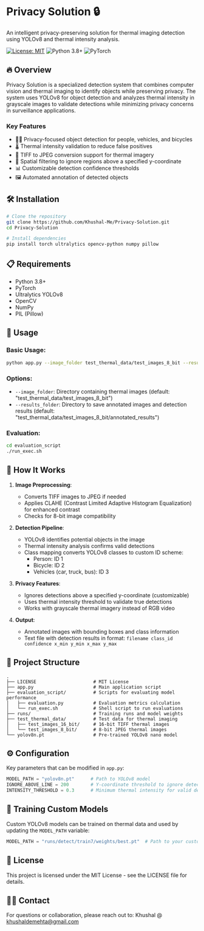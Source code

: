 # Privacy Solution 🔒

An intelligent privacy-preserving solution for thermal imaging detection using YOLOv8 and thermal intensity analysis.

[![License: MIT](https://img.shields.io/badge/License-MIT-yellow.svg)](https://opensource.org/licenses/MIT)
![Python 3.8+](https://img.shields.io/badge/python-3.8+-blue.svg)
![PyTorch](https://img.shields.io/badge/PyTorch-1.7+-red.svg)

## 🔥 Overview

Privacy Solution is a specialized detection system that combines computer vision and thermal imaging to identify objects while preserving privacy. The system uses YOLOv8 for object detection and analyzes thermal intensity in grayscale images to validate detections while minimizing privacy concerns in surveillance applications.

### Key Features

- 🚶‍♂️ Privacy-focused object detection for people, vehicles, and bicycles
- 🌡️ Thermal intensity validation to reduce false positives
- 🔄 TIFF to JPEG conversion support for thermal imagery
- 🛑 Spatial filtering to ignore regions above a specified y-coordinate
- 📊 Customizable detection confidence thresholds
- 🖼️ Automated annotation of detected objects

## 🛠️ Installation

```bash
# Clone the repository
git clone https://github.com/Khushal-Me/Privacy-Solution.git
cd Privacy-Solution

# Install dependencies
pip install torch ultralytics opencv-python numpy pillow
```

## 📋 Requirements

- Python 3.8+
- PyTorch
- Ultralytics YOLOv8
- OpenCV
- NumPy
- PIL (Pillow)

## 🚀 Usage

### Basic Usage:

```bash
python app.py --image_folder test_thermal_data/test_images_8_bit --results_folder test_thermal_data/test_images_8_bit/annotated_results
```

### Options:

- `--image_folder`: Directory containing thermal images (default: "test_thermal_data/test_images_8_bit")
- `--results_folder`: Directory to save annotated images and detection results (default: "test_thermal_data/test_images_8_bit/annotated_results")

### Evaluation:

```bash
cd evaluation_script
./run_exec.sh
```

## 🧠 How It Works

1. **Image Preprocessing**:
   - Converts TIFF images to JPEG if needed
   - Applies CLAHE (Contrast Limited Adaptive Histogram Equalization) for enhanced contrast
   - Checks for 8-bit image compatibility

2. **Detection Pipeline**:
   - YOLOv8 identifies potential objects in the image
   - Thermal intensity analysis confirms valid detections
   - Class mapping converts YOLOv8 classes to custom ID scheme:
     - Person: ID 1
     - Bicycle: ID 2
     - Vehicles (car, truck, bus): ID 3

3. **Privacy Features**:
   - Ignores detections above a specified y-coordinate (customizable)
   - Uses thermal intensity threshold to validate true detections
   - Works with grayscale thermal imagery instead of RGB video

4. **Output**:
   - Annotated images with bounding boxes and class information
   - Text file with detection results in format: `filename class_id confidence x_min y_min x_max y_max`

## 📂 Project Structure

```
.
├── LICENSE                     # MIT License
├── app.py                      # Main application script
├── evaluation_script/          # Scripts for evaluating model performance
│   ├── evaluation.py           # Evaluation metrics calculation
│   └── run_exec.sh             # Shell script to run evaluations
├── runs/                       # Training runs and model weights
├── test_thermal_data/          # Test data for thermal imaging
│   ├── test_images_16_bit/     # 16-bit TIFF thermal images
│   └── test_images_8_bit/      # 8-bit JPEG thermal images
└── yolov8n.pt                  # Pre-trained YOLOv8 nano model
```

## ⚙️ Configuration

Key parameters that can be modified in `app.py`:

```python
MODEL_PATH = "yolov8n.pt"      # Path to YOLOv8 model
IGNORE_ABOVE_LINE = 200        # Y-coordinate threshold to ignore detections
INTENSITY_THRESHOLD = 0.3      # Minimum thermal intensity for valid detections
```

## 🔬 Training Custom Models

Custom YOLOv8 models can be trained on thermal data and used by updating the `MODEL_PATH` variable:

```python
MODEL_PATH = "runs/detect/train7/weights/best.pt"  # Path to your custom trained model
```

## 📜 License

This project is licensed under the MIT License - see the LICENSE file for details.

## 👨‍💻 Contact

For questions or collaboration, please reach out to:
Khushal @ khushaldemehta@gmail.com
